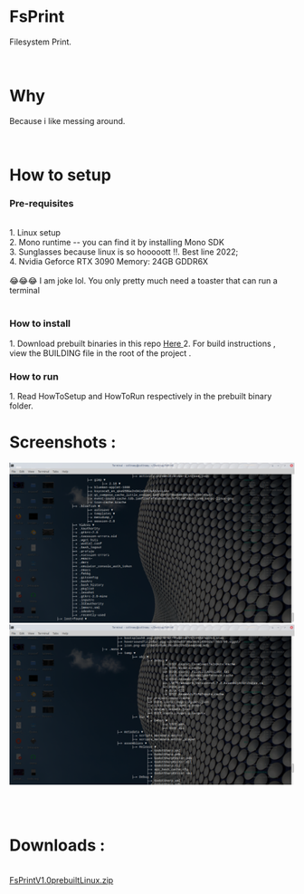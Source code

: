 # FsPrint
Filesystem Print.

<br>

# Why 
Because i like messing around.

<br>

# How to setup 

<h3> Pre-requisites </h3>
<br>
1. Linux setup <br>
2. Mono runtime -- you can find it by installing Mono SDK <br>
3. Sunglasses because linux is so hooooott !!. Best line 2022; <br>
4. Nvidia Geforce RTX 3090 Memory: 24GB GDDR6X <br>
<br>
	😂😂😂 I am joke lol. You only pretty much need a toaster that can run a terminal <br>
<br>

<h3> How to install </h3>
1. Download prebuilt binaries in this repo 
 	<a href="# Downloads"> Here </a>
2. For build instructions , view the BUILDING file in the root of the project .

<br>

<h3> How to run </h3>
1. Read HowToSetup and HowToRun respectively in the prebuilt binary folder.

<br>

# Screenshots : 
![Screenshot_.png](https://github.com/CollinseyNyaga/FsPrint/blob/master/Screenshots/Screenshot_2022-05-05_23-39-12.png)
<br>
![Screenshot_.png](https://github.com/CollinseyNyaga/FsPrint/blob/master/Screenshots/Screenshot_2022-05-05_23-40-15.png)

<br>
<br>

# Downloads : 
<br>
<a id = "DownloadsSection"></a>
<a href= https://github.com/CollinseyNyaga/FsPrint/blob/master/PrebuiltBins/FsPrintV1.0prebuiltLinux.zip> FsPrintV1.0prebuiltLinux.zip </a>
